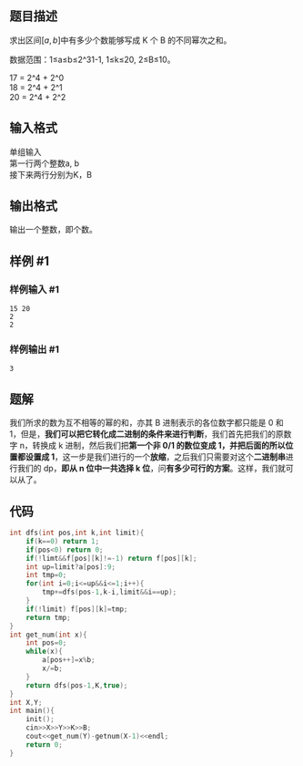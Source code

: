 ## 题目描述
求出区间$[a,b]$中有多少个数能够写成 K 个 B 的不同幂次之和。

数据范围：1≤a≤b≤2^31-1, 1≤k≤20, 2≤B≤10。

17 = 2^4 + 2^0  
18 = 2^4 + 2^1  
20 = 2^4 + 2^2

## 输入格式
单组输入  
第一行两个整数a, b  
接下来两行分别为K，B


## 输出格式
输出一个整数，即个数。


## 样例 #1

### 样例输入 #1

```
15 20  
2  
2
```

### 样例输出 #1

```
3
```

## 题解
我们所求的数为互不相等的幂的和，亦其 B 进制表示的各位数字都只能是 0 和 1，但是，**我们可以把它转化成二进制的条件来进行判断**，我们首先把我们的原数字 n，转换成 k 进制，然后我们把**第一个非 0/1 的数位变成 1，并把后面的所以位置都设置成 1**，这一步是我们进行的一个**放缩**，之后我们只需要对这个**二进制串**进行我们的 dp，**即从 n 位中一共选择 k 位**，问**有多少可行的方案**。这样，我们就可以从了。



## 代码
```cpp
int dfs(int pos,int k,int limit){
	if(k==0) return 1;
	if(pos<0) return 0;
	if(!limt&&f[pos][k]!=-1) return f[pos][k];
	int up=limit?a[pos]:9;
	int tmp=0;
	for(int i=0;i<=up&&i<=1;i++){
		tmp+=dfs(pos-1,k-i,limit&&i==up);
	}
	if(!limit) f[pos][k]=tmp;
	return tmp;
}
int get_num(int x){
	int pos=0;
	while(x){
		a[pos++]=x%b;
		x/=b;
	}
	return dfs(pos-1,K,true);
}
int X,Y;
int main(){
	init();
	cin>>X>>Y>>K>>B;
	cout<<get_num(Y)-getnum(X-1)<<endl;
	return 0;
}
```